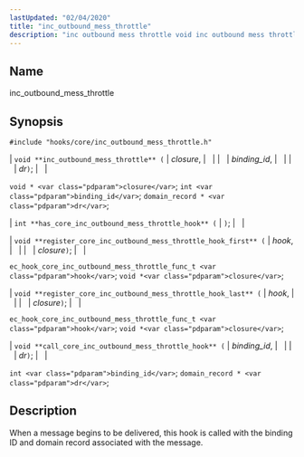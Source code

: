 ```yaml
---
lastUpdated: "02/04/2020"
title: "inc_outbound_mess_throttle"
description: "inc outbound mess throttle void inc outbound mess throttle closure binding id dr void closure int binding id domain record dr int has core inc outbound mess throttle hook void register core inc outbound mess throttle hook first hook closure ec hook core inc outbound mess throttle func t hook..."
---
```


<a name="hooks.core.inc_outbound_mess_throttle"></a> 
## Name

inc_outbound_mess_throttle

## Synopsis

`#include "hooks/core/inc_outbound_mess_throttle.h"`

| `void **inc_outbound_mess_throttle** (` | <var class="pdparam">closure</var>, |   |
|   | <var class="pdparam">binding_id</var>, |   |
|   | <var class="pdparam">dr</var>`)`; |   |

`void * <var class="pdparam">closure</var>`;
`int <var class="pdparam">binding_id</var>`;
`domain_record * <var class="pdparam">dr</var>`;

| `int **has_core_inc_outbound_mess_throttle_hook** (` | `)`; |   |

| `void **register_core_inc_outbound_mess_throttle_hook_first** (` | <var class="pdparam">hook</var>, |   |
|   | <var class="pdparam">closure</var>`)`; |   |

`ec_hook_core_inc_outbound_mess_throttle_func_t <var class="pdparam">hook</var>`;
`void *<var class="pdparam">closure</var>`;

| `void **register_core_inc_outbound_mess_throttle_hook_last** (` | <var class="pdparam">hook</var>, |   |
|   | <var class="pdparam">closure</var>`)`; |   |

`ec_hook_core_inc_outbound_mess_throttle_func_t <var class="pdparam">hook</var>`;
`void *<var class="pdparam">closure</var>`;

| `void **call_core_inc_outbound_mess_throttle_hook** (` | <var class="pdparam">binding_id</var>, |   |
|   | <var class="pdparam">dr</var>`)`; |   |

`int <var class="pdparam">binding_id</var>`;
`domain_record * <var class="pdparam">dr</var>`;<a name="idp29066336"></a> 
## Description

When a message begins to be delivered, this hook is called with the binding ID and domain record associated with the message.